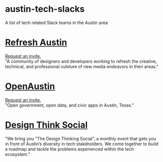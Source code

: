 # austin-tech-slacks
A list of tech related Slack teams in the Austin area

[Refresh Austin](http://www.refreshaustin.org/)
========================
[Request an invite.](http://slack.refreshaustin.org/)<br>
"A community of designers and developers working to refresh the creative, technical, and professional culsture of new media endeavors in theri areas."

[OpenAustin](https://www.open-austin.org/)
=========
[Request an invite.](https://slack.open-austin.org/)<br>
"Open government, open data, and civic apps in Austin, Texas."

[Design Think Social](https://thedesignthinkingsocial5.splashthat.com/)
=====================
"We bring you "The Design Thinking Social", a monthly event that gets you in front of Austin’s diversity in tech stakeholders. We come together to build a roadmap and tackle the problems experienced within the tech ecosystem."


